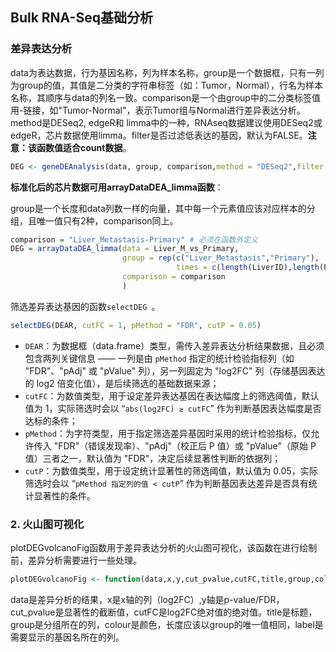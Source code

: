 ## Bulk RNA-Seq基础分析

### 差异表达分析

data为表达数据，行为基因名称，列为样本名称，group是一个数据框，只有一列为group的值，其值是二分类的字符串标签（如：Tumor，Normal），行名为样本名称，其顺序与data的列名一致。comparison是一个由group中的二分类标签值用-链接，如"Tumor-Normal"，表示Tumor组与Normal进行差异表达分析。method是DESeq2, edgeR和 limma中的一种，RNAseq数据建议使用DESeq2或edgeR，芯片数据使用limma。filter是否过滤低表达的基因，默认为FALSE。**注意：该函数值适合count数据**。

```R
DEG <- geneDEAnalysis(data, group, comparison,method = "DESeq2",filter = TRUE)
```

**标准化后的芯片数据可用arrayDataDEA_limma函数**：

 group是一个长度和data列数一样的向量，其中每一个元素值应该对应样本的分组，且唯一值只有2种，comparison同上。

```R
comparison = "Liver_Metastasis-Primary" # 必须在函数外定义
DEG = arrayDataDEA_limma(data = Liver_M_vs_Primary,
                         group = rep(c("Liver_Metastasis","Primary"),
                                     times = c(length(LiverID),length(PrimaryID))),
                         comparison = comparison
                         )
```

筛选差异表达基因的函数`selectDEG `。

```R
selectDEG(DEAR, cutFC = 1, pMethod = "FDR", cutP = 0.05)
```

- `DEAR`：为数据框（data.frame）类型，需传入差异表达分析结果数据，且必须包含两列关键信息 —— 一列是由 `pMethod` 指定的统计检验指标列（如 "FDR"、"pAdj" 或 "pValue" 列），另一列固定为 "log2FC" 列（存储基因表达的 log2 倍变化值），是后续筛选的基础数据来源；
- `cutFC`：为数值类型，用于设定差异表达基因在表达幅度上的筛选阈值，默认值为 1，实际筛选时会以 “`abs(log2FC) ≥ cutFC`” 作为判断基因表达幅度是否达标的条件；
- `pMethod`：为字符类型，用于指定筛选差异基因时采用的统计检验指标，仅允许传入 "FDR"（错误发现率）、"pAdj"（校正后 P 值）或 "pValue"（原始 P 值）三者之一，默认值为 "FDR"，决定后续显著性判断的依据列；
- `cutP`：为数值类型，用于设定统计显著性的筛选阈值，默认值为 0.05，实际筛选时会以 “`pMethod 指定列的值 < cutP`” 作为判断基因表达差异是否具有统计显著性的条件。

### 2. 火山图可视化

plotDEGvolcanoFig函数用于差异表达分析的火山图可视化，该函数在进行绘制前，差异分析需要进行一些处理。

```R
plotDEGvolcanoFig <- function(data,x,y,cut_pvalue,cutFC,title,group,colour,label)
```

data是差异分析的结果，x是x轴的列（log2FC）,y轴是p-value/FDR，cut_pvalue是显著性的截断值，cutFC是log2FC绝对值的绝对值。title是标题，group是分组所在的列，colour是颜色，长度应该以group的唯一值相同，label是需要显示的基因名所在的列。